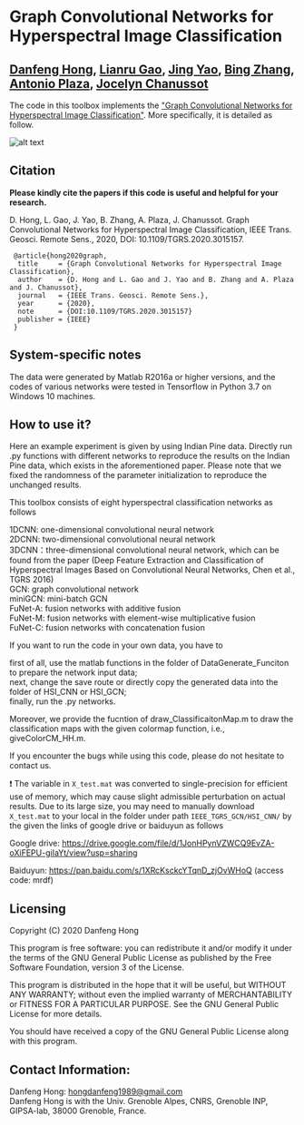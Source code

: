 # Graph Convolutional Networks for Hyperspectral Image Classification

[Danfeng Hong](https://sites.google.com/view/danfeng-hong), [Lianru Gao](https://scholar.google.com/citations?user=f6OnhtcAAAAJ&hl=zh-CN), [Jing Yao](https://scholar.google.com/citations?user=1SHd5ygAAAAJ&hl=en), [Bing Zhang](http://english.radi.cas.cn/Education/PhDS/201401/t20140109_115415.html), [Antonio Plaza](https://www.umbc.edu/rssipl/people/aplaza/), [Jocelyn Chanussot](http://jocelyn-chanussot.net/)
---------------------

The code in this toolbox implements the ["Graph Convolutional Networks for Hyperspectral Image Classification"](https://ieeexplore.ieee.org/document/9170817).
More specifically, it is detailed as follow.

![alt text](./Motivation_GCN.png)

Citation
---------------------

**Please kindly cite the papers if this code is useful and helpful for your research.**

D. Hong, L. Gao, J. Yao, B. Zhang, A. Plaza, J. Chanussot. Graph Convolutional Networks for Hyperspectral Image Classification, IEEE Trans. Geosci. Remote Sens., 2020, DOI: 10.1109/TGRS.2020.3015157. 

     @article{hong2020graph,
      title     = {Graph Convolutional Networks for Hyperspectral Image Classification},
      author    = {D. Hong and L. Gao and J. Yao and B. Zhang and A. Plaza and J. Chanussot},
      journal   = {IEEE Trans. Geosci. Remote Sens.}, 
      year      = {2020},
      note      = {DOI:10.1109/TGRS.2020.3015157}
      publisher = {IEEE}
     }


System-specific notes
---------------------
The data were generated by Matlab R2016a or higher versions, and the codes of various networks were tested in Tensorflow in Python 3.7 on Windows 10 machines.

How to use it?
---------------------

Here an example experiment is given by using Indian Pine data. Directly run .py functions with different networks to reproduce the results on the Indian Pine data, which exists in the aforementioned paper. Please note that we fixed the randomness of the parameter initialization to reproduce the unchanged results.

This toolbox consists of eight hyperspectral classification networks as follows

1DCNN: one-dimensional convolutional neural network  
2DCNN: two-dimensional convolutional neural network  
3DCNN：three-dimensional convolutional neural network, which can be found from the paper (Deep Feature Extraction and Classification of Hyperspectral Images Based on Convolutional Neural Networks, Chen et al., TGRS 2016)  
GCN: graph convolutional network  
miniGCN: mini-batch GCN  
FuNet-A: fusion networks with additive fusion  
FuNet-M: fusion networks with element-wise multiplicative fusion  
FuNet-C: fusion networks with concatenation fusion  

If you want to run the code in your own data, you have to 

first of all, use the matlab functions in the folder of DataGenerate_Funciton to prepare the network input data;  
next, change the save route or directly copy the generated data into the folder of HSI_CNN or HSI_GCN;  
finally, run the .py networks.

Moreover, we provide the fucntion of draw_ClassificaitonMap.m to draw the classification maps with the given colormap function, i.e., giveColorCM_HH.m.

If you encounter the bugs while using this code, please do not hesitate to contact us.

:exclamation: The variable in `X_test.mat` was converted to single-precision for efficient use of memory, which may cause slight admissible perturbation on actual results. Due to its large size, you may need to manually download `X_test.mat` to your local in the folder under path `IEEE_TGRS_GCN/HSI_CNN/` by the given the links of google drive or baiduyun as follows

Google drive: https://drive.google.com/file/d/1JonHPynVZWCQ9EvZA-oXiFEPU-giIaYt/view?usp=sharing

Baiduyun: https://pan.baidu.com/s/1XRcKsckcYTqnD_zjOvWHoQ (access code: mrdf)

Licensing
---------

Copyright (C) 2020 Danfeng Hong

This program is free software: you can redistribute it and/or modify it under the terms of the GNU General Public License as published by the Free Software Foundation, version 3 of the License.

This program is distributed in the hope that it will be useful, but WITHOUT ANY WARRANTY; without even the implied warranty of MERCHANTABILITY or FITNESS FOR A PARTICULAR PURPOSE. See the GNU General Public License for more details.

You should have received a copy of the GNU General Public License along with this program.

Contact Information:
--------------------

Danfeng Hong: hongdanfeng1989@gmail.com<br>
Danfeng Hong is with the Univ. Grenoble Alpes, CNRS, Grenoble INP, GIPSA-lab, 38000 Grenoble, France.


